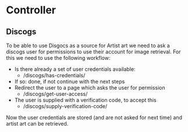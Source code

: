 # Controller

## Discogs

To be able to use Disgocs as a source for Artist art we need to ask a discogs user for permissions to use their account for image retrieval. For this we need to use the following workflow:

* Is there already a set of user credentials available:
  * /discogs/has-credentials/
* If so: done, if not continue with the next steps
* Redirect the user to a page which asks the user for permission
  * /discogs/get-user-access/
* The user is supplied with a verification code, to accept this
  * /discogs/supply-verification-code/

Now the user credentials are stored (and are not asked for next time) and artist art can be retrieved.